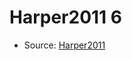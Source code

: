 <a name="material" />

# Harper2011 6
<script type="application/ld+json">
  {
    "@context": "https://schema.org/",
    "@type": "ChemicalSubstance",
    "http://purl.org/dc/terms/conformsTo":
      {
        "@type": "CreativeWork",
        "@id": "https://bioschemas.org/profiles/ChemicalSubstance/0.4-RELEASE/"
      },
    "@id": "https://egonw.github.io/nanowiki/nanowiki96.html#material",
    "name": "Harper2011 6",
    "sameAs": "http://127.0.0.1/mediawiki/index.php/Special:URIResolver/Harper2011_6"
  }
</script>


* Source: [Harper2011](Harper2011.md)
